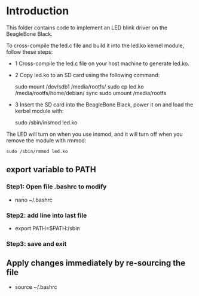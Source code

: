 # Introduction
This folder contains code to implement an LED blink driver on the BeagleBone Black.

To cross-compile the led.c file and build it into the led.ko kernel module, follow these steps:
- 1 Cross-compile the led.c file on your host machine to generate led.ko.
- 2 Copy led.ko to an SD card using the following command:

    sudo mount /dev/sdb1 /media/rootfs/
    sudo cp led.ko /media/rootfs/home/debian/
    sync
    sudo umount /media/rootfs
- 3 Insert the SD card into the BeagleBone Black, power it on and load the kerbel module with:

    sudo /sbin/insmod led.ko

The LED will turn on when you use insmod, and it will turn off when you remove the module with rmmod:

    sudo /sbin/rmmod led.ko

## export variable to PATH
### Step1: Open file .bashrc to modify
- nano ~/.bashrc
### Step2: add line into last file
- export PATH=$PATH:/sbin
### Step3: save and exit

## Apply changes immediately by re-sourcing the file
- source ~/.bashrc
